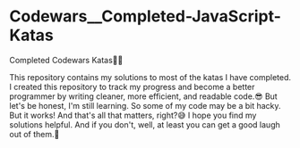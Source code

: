 # Codewars__Completed-JavaScript-Katas
Completed Codewars Katas🐱‍👤

This repository contains my solutions to most of the katas I have completed. I created this repository to track my progress and become a better programmer by writing cleaner, more efficient, and readable code.😎
But let's be honest, I'm still learning. So some of my code may be a bit hacky. But it works! And that's all that matters, right?😅
I hope you find my solutions helpful. And if you don't, well, at least you can get a good laugh out of them.🥳
